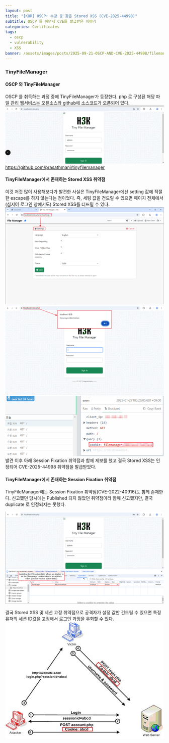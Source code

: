 ```yaml
---
layout: post
title: "[KOR] OSCP+ 수강 중 찾은 Stored XSS (CVE-2025-44998)"
subtitle: OSCP 를 하면서 CVE를 발급받은 이야기
categories: Certificates
tags:
  - oscp
  - vulnerability
  - XSS
banner: /assets/images/posts/2025-09-21-OSCP-AND-CVE-2025-44998/filemanager-3.png
---
```

### TinyFileManager

#### OSCP 와 TinyFileManager

OSCP 를 취득하는 과정 중에 TinyFileManager가 등장한다. php 로 구성된 해당 파일 관리 웹서비스는 오픈소스라 github에 소스코드가 오픈되어 있다.
![](/assets/images/posts/2025-09-21-OSCP-AND-CVE-2025-44998/filemanager-1.png)
https://github.com/prasathmani/tinyfilemanager


#### TinyFileManager에서 존재하는 Stored XSS 취약점

이것 저것 많이 사용해보다가 발견한 사실은 TinyFileManager에선 setting 값에 적절한 escape를 하지 않는다는 점이었다. 즉, 세팅 값을 건드릴 수 있으면 페이지 전체에서 (심지어 로그인 창에서도) Stored XSS를 터뜨릴 수 있다.
![](/assets/images/posts/2025-09-21-OSCP-AND-CVE-2025-44998/filemanager-2.png)
![](/assets/images/posts/2025-09-21-OSCP-AND-CVE-2025-44998/filemanager-3.png)
![](/assets/images/posts/2025-09-21-OSCP-AND-CVE-2025-44998/filemanager-5.png)
발견 이후 아래 Session Fixation 취약점과 함께 제보를 했고 결국 Stored XSS는 인정되어 CVE-2025-44998 취약점을 발급받았다.

#### TinyFileManager에서 존재하는 Session Fixation 취약점

TinyFileManager에는 Session Fixation 취약점(CVE-2022-40916)도 함께 존재한다. 신고했던 당시에는 Published 되지 않았던 취약점이라 함께 신고했지만, 결국 duplicate 로 인정되지는 못했다.

![](/assets/images/posts/2025-09-21-OSCP-AND-CVE-2025-44998/filemanager-4.png)

결국 Stored XSS 및 세션 고정 취약점으로 공격자가 설정 값만 건드릴 수 있으면 특정 유저의 세션 ID값을 고정해서 로그인 과정을 우회할 수 있다.
![](/assets/images/posts/2025-09-21-OSCP-AND-CVE-2025-44998/filemanager-6.png)

